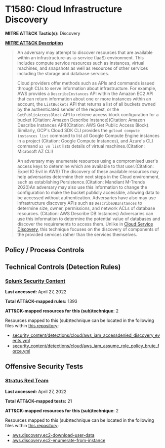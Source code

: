 # T1580: Cloud Infrastructure Discovery
**MITRE ATT&CK Tactic(s):** Discovery

**[MITRE ATT&CK Description](https://attack.mitre.org/techniques/T1580)**
<blockquote>An adversary may attempt to discover resources that are available within an infrastructure-as-a-service (IaaS) environment. This includes compute service resources such as instances, virtual machines, and snapshots as well as resources of other services including the storage and database services.

Cloud providers offer methods such as APIs and commands issued through CLIs to serve information about infrastructure. For example, AWS provides a <code>DescribeInstances</code> API within the Amazon EC2 API that can return information about one or more instances within an account, the <code>ListBuckets</code> API that returns a list of all buckets owned by the authenticated sender of the request, or the <code>GetPublicAccessBlock</code> API to retrieve access block configuration for a bucket (Citation: Amazon Describe Instance)(Citation: Amazon Describe Instances API)(Citation: AWS Get Public Access Block). 
Similarly, GCP's Cloud SDK CLI provides the <code>gcloud compute instances list</code> command to list all Google Compute Engine instances in a project (Citation: Google Compute Instances), and Azure's CLI command <code>az vm list</code> lists details of virtual machines.(Citation: Microsoft AZ CLI)

An adversary may enumerate resources using a compromised user's access keys to determine which are available to that user.(Citation: Expel IO Evil in AWS) The discovery of these available resources may help adversaries determine their next steps in the Cloud environment, such as establishing Persistence.(Citation: Mandiant M-Trends 2020)An adversary may also use this information to change the configuration to make the bucket publicly accessible, allowing data to be accessed without authentication. Adversaries have also may use infrastructure discovery APIs such as <code>DescribeDBInstances</code> to determine size, owner, permissions, and network ACLs of database resources. (Citation: AWS Describe DB Instances) Adversaries can use this information to determine the potential value of databases and discover the requirements to access them. Unlike in [Cloud Service Discovery](https://attack.mitre.org/techniques/T1526), this technique focuses on the discovery of components of the provided services rather than the services themselves.</blockquote>

## Policy / Process Controls
## Technical Controls (Detection Rules)
### [Splunk Security Content](https://github.com/splunk/security_content)
**Last accessed:** April 27, 2022

**Total ATT&CK-mapped rules:** 1393

**ATT&CK-mapped resources for this (sub)technique:** 2

Resources mapped to this (sub)technique can be located in the following files within [this repository](https://github.com/splunk/security_content/tree/develop/detections):

* [security_content/detections/cloud/aws_iam_accessdenied_discovery_events.yml](https://github.com/splunk/security_content/blob/develop/detections/cloud/aws_iam_accessdenied_discovery_events.yml)
* [security_content/detections/cloud/aws_iam_assume_role_policy_brute_force.yml](https://github.com/splunk/security_content/blob/develop/detections/cloud/aws_iam_assume_role_policy_brute_force.yml)


## Offensive Security Tests
### [Stratus Red Team](https://github.com/DataDog/stratus-red-team/)
**Last accessed:** April 27, 2022

**Total ATT&CK-mapped tests:** 21

**ATT&CK-mapped resources for this (sub)technique:** 2

Resources mapped to this (sub)technique can be located in the following files within [this repository](https://stratus-red-team.cloud/attack-techniques/):

* [aws.discovery.ec2-download-user-data](https://stratus-red-team.cloud/attack-techniques/aws/aws.discovery.ec2-download-user-data/)
* [aws.discovery.ec2-enumerate-from-instance](https://stratus-red-team.cloud/attack-techniques/aws/aws.discovery.ec2-enumerate-from-instance/)

